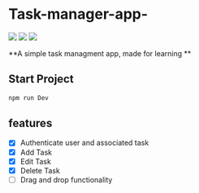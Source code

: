 # Task-manager-app-
![](https://img.shields.io/badge/Code-Express-informational?style=flat&logo=express&color=000000)
![](https://img.shields.io/badge/Code-NodeJs-informational?style=flat&logo=nodedotjs&color=339933)
![](https://img.shields.io/badge/Code-MongoDB-informational?style=flat&logo=mongodb&color=47A24B)

**A simple task managment app, made for learning **

## Start Project
```js
npm run Dev
```
## features
- [x] Authenticate user and associated task
- [x] Add Task
- [x] Edit Task
- [x] Delete Task
- [ ] Drag and drop functionality 
